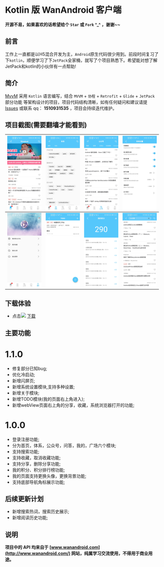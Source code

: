 # Kotlin 版 WanAndroid 客户端

**开源不易，如果喜欢的话希望给个 `Star` 或 `Fork` ^_^ ，谢谢~~**

## 前言
工作上一直都是以H5混合开发为主，`Android`原生代码很少用到。前段时间复习了下`kotlin`，顺便学习了下`JetPack`全家桶，就写了个项目熟悉下。希望能对想了解JetPack和kotlin的小伙伴有一点帮助!

## 简介
[MvvM](https://github.com/jzh1996/mvvm) 采用 `Kotlin` 语言编写，结合 `MVVM` + `协程` + `Retrofit` + `Glide` + `JetPack`部分功能 等架构设计的项目，项目代码结构清晰，如有任何疑问和建议请提 [Issues](https://github.com/jzh1996/mvvm/issues) 或联系 qq： **1510931535** ，项目会持续迭代维护。

## 项目截图(需要翻墙才能看到)

| ![](demo_pic/1.jpg) | ![](demo_pic/2.jpg) | ![](demo_pic/3.jpg) | ![](demo_pic/4.jpg) |
| --- | --- | --- | --- |
| ![](demo_pic/5.jpg) | ![](demo_pic/6.jpg) | ![](demo_pic/7.jpg) | ![](demo_pic/8.jpg) |

## 下载体验

- 点击[![](https://img.shields.io/badge/Download-apk-green.svg)](https://raw.githubusercontent.com/jzh1996/mvvm/main/app-demo.apk) [下载](https://github.com/jzh1996/mvvm/blob/main/app-demo.apk)

## 主要功能

# 1.1.0

- 修复部分已知bug;
- 优化冷启动;
- 新增闪屏页;
- 新增系统设置模块,支持多种设置;
- 新增关于模块;
- 新增TODO模块(我的页面右上角进入);
- 新增webView页面右上角的分享，收藏，系统浏览器打开的功能;

# 1.0.0

- 登录注册功能;
- 分为首页，体系，公众号，问答，我的，广场六个模块;
- 支持搜索功能;
- 支持收藏，取消收藏功能;
- 支持分享，删除分享功能;
- 我的积分、积分排行榜功能;
- 我的页面支持更换头像，更换背景功能;
- 支持底部导航角标展示功能;

## 后续更新计划

- 新增搜索热词，搜索历史展示;
- 新增阅读历史功能;

## 说明
**项目中的 API 均来自于 [www.wanandroid.com](http://www.wanandroid.com/) 网站，纯属学习交流使用，不得用于商业用途。**



